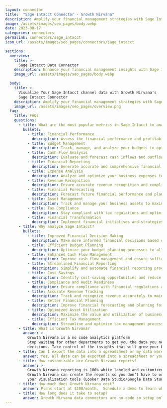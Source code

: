 ```yaml
---
layout: connector
title:  "Sage Intacct Connector - Growth Nirvana"
description: Amplify your financial management strategies with Sage Intacct integration, gaining actionable insights from financial data analysis.
image: /assets/images/seo_pages/body.webp
date: 2023-08-17
categories: connectors
permalink: connectors/sage_intacct
icon_url: /assets/images/seo_pages/connectors/sage_intacct

sections:
  overview:
    title: >-
      Sage Intacct Data Connector
    description: Enhance your financial management insights with Sage Intacct integration. Seamlessly merge financial data, unlocking insights that shape financial strategies, analysis, and operational excellence.
    image_url: /assets/images/seo_pages/body.webp

  body:
    title: >-
      Visualize Your Sage Intacct channel data with Growth Nirvana's
      Sage Intacct Connector
    description: Amplify your financial management strategies with Sage Intacct integration, gaining actionable insights from financial data analysis.
    image_url: /assets/images/seo_pages/overview.png
  faq:
    title: FAQs
    questions:
      - title: What are the most popular metrics in Sage Intacct to analyze?
        bullets:
          - title: Financial Performance
            description: Assess the financial performance and profitability of your business.
          - title: Budget Management
            description: Track, manage, and analyze your budgets to optimize financial planning.
          - title: Cash Flow Analysis
            description: Evaluate and forecast cash inflows and outflows to make informed financial decisions.
          - title: Financial Reporting
            description: Generate accurate and comprehensive financial reports for stakeholders and regulatory compliance.
          - title: Expense Analysis
            description: Analyze and optimize your business expenses to increase profitability.
          - title: Revenue Recognition
            description: Ensure accurate revenue recognition and compliance with accounting standards.
          - title: Financial Forecasting
            description: Forecast future financial performance and plan accordingly.
          - title: Asset Management
            description: Track and manage your business assets to maximize their value and minimize risk.
          - title: Tax Compliance
            description: Stay compliant with tax regulations and optimize your tax planning.
          - title: Financial Transformation
            description: Implement financial initiatives and strategies to drive business growth and success.
      - title: Why analyze Sage Intacct?
        bullets:
          - title: Improved Financial Decision Making
            description: Make more informed financial decisions based on accurate and timely data.
          - title: Efficient Budget Planning
            description: Optimize your budget planning processes to allocate resources effectively.
          - title: Enhanced Cash Flow Management
            description: Improve cash flow management and ensure sufficient liquidity for business operations.
          - title: Streamlined Financial Reporting
            description: Simplify and automate financial reporting processes for increased efficiency and accuracy.
          - title: Cost Savings
            description: Identify cost-saving opportunities and reduce expenses for improved profitability.
          - title: Compliance and Audit Readiness
            description: Ensure compliance with financial regulations and be prepared for audits.
          - title: Accurate Revenue Tracking
            description: Track and recognize revenue accurately to maintain financial integrity.
          - title: Better Financial Planning
            description: Improve financial forecasting and planning for enhanced business strategies.
          - title: Optimized Asset Utilization
            description: Maximize the value and utilization of business assets for increased ROI.
          - title: Efficient Tax Management
            description: Streamline and optimize tax management processes for enhanced compliance and savings.
      - title: What is Growth Nirvana?
        answer: >-
          Growth Nirvana is a no code analytics platform 
          Stop waiting for other departments to get you the data you need to make critical business 
          decisions. Take control of the insights that will grow your business.
      - title: Can I export the data into a spreadsheet or my data warehouse?
        answer: Yes, all data can be exported into a spreadsheet or your data warehouse (Google BigQuery, AWS, Snowflake, Azure, etc)
      - title: How customizable are Growth Nirvana reports?
        answer: >-
          Growth Nirvana reporting is 100% white labeled and customized to your specifications.
          Growth Nirvana can create the reports so you don’t have to or you can connect
          your visualization tools (Looker Data Studio/Google Data Studio, Tableau, PowerBI, etc) to Growth Nirvana.
      - title: How much does Growth Nirvana cost?
        answer: Plans start at $200/month.  Schedule a demo to learn what plan is best for you.
      - title: How long does it take to setup?
        answer: Growth Nirvana data connectors are no code so setup only requires a few clicks.
---
```

